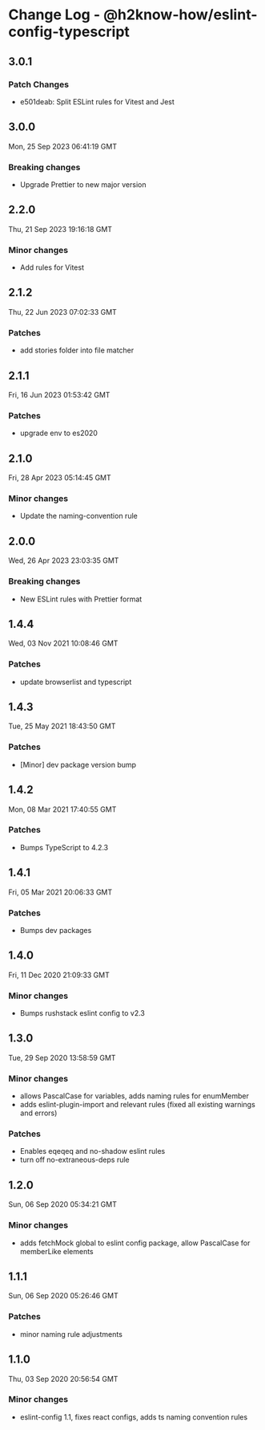 # Change Log - @h2know-how/eslint-config-typescript

## 3.0.1

### Patch Changes

- e501deab: Split ESLint rules for Vitest and Jest

## 3.0.0

Mon, 25 Sep 2023 06:41:19 GMT

### Breaking changes

- Upgrade Prettier to new major version

## 2.2.0

Thu, 21 Sep 2023 19:16:18 GMT

### Minor changes

- Add rules for Vitest

## 2.1.2

Thu, 22 Jun 2023 07:02:33 GMT

### Patches

- add stories folder into file matcher

## 2.1.1

Fri, 16 Jun 2023 01:53:42 GMT

### Patches

- upgrade env to es2020

## 2.1.0

Fri, 28 Apr 2023 05:14:45 GMT

### Minor changes

- Update the naming-convention rule

## 2.0.0

Wed, 26 Apr 2023 23:03:35 GMT

### Breaking changes

- New ESLint rules with Prettier format

## 1.4.4

Wed, 03 Nov 2021 10:08:46 GMT

### Patches

- update browserlist and typescript

## 1.4.3

Tue, 25 May 2021 18:43:50 GMT

### Patches

- [Minor] dev package version bump

## 1.4.2

Mon, 08 Mar 2021 17:40:55 GMT

### Patches

- Bumps TypeScript to 4.2.3

## 1.4.1

Fri, 05 Mar 2021 20:06:33 GMT

### Patches

- Bumps dev packages

## 1.4.0

Fri, 11 Dec 2020 21:09:33 GMT

### Minor changes

- Bumps rushstack eslint config to v2.3

## 1.3.0

Tue, 29 Sep 2020 13:58:59 GMT

### Minor changes

- allows PascalCase for variables, adds naming rules for enumMember
- adds eslint-plugin-import and relevant rules (fixed all existing warnings and errors)

### Patches

- Enables eqeqeq and no-shadow eslint rules
- turn off no-extraneous-deps rule

## 1.2.0

Sun, 06 Sep 2020 05:34:21 GMT

### Minor changes

- adds fetchMock global to eslint config package, allow PascalCase for memberLike elements

## 1.1.1

Sun, 06 Sep 2020 05:26:46 GMT

### Patches

- minor naming rule adjustments

## 1.1.0

Thu, 03 Sep 2020 20:56:54 GMT

### Minor changes

- eslint-config 1.1, fixes react configs, adds ts naming convention rules
